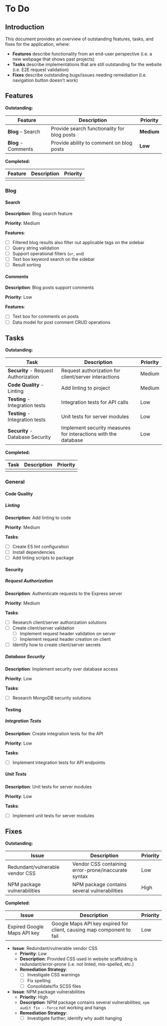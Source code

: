 # To Do

## Introduction

This document provides an overview of outstanding features, tasks, and fixes for the application,
where:
- **Features** describe functionality from an end-user perspective (i.e. a new webpage that shows past projects)
- **Tasks** describe implementations that are still outstanding for the website (i.e. E2E request validation)
- **Fixes** describe outstanding bugs/issues needing remediation (i.e. navigation button doesn't work)

## Features

**Outstanding:**

| Feature             | Description                                 | Priority   |
|---------------------|---------------------------------------------|------------|
| **Blog** – Search   | Provide search functionality for blog posts | **Medium** |
| **Blog** - Comments | Provide ability to comment on blog posts    | **Low**    |

**Completed:**

| Feature | Description | Priority |
|---------|-------------|----------|
|         |             |          |

### Blog

#### Search

**Description**: Blog search feature

**Priority**: Medium

**Features**:
- [ ] Filtered blog results also filter out applicable tags on the sidebar
- [ ] Query string validation
- [ ] Support operational filters (`or`, `and`)
- [ ] Text box keyword search on the sidebar
- [ ] Result sorting

#### Comments

**Description**: Blog posts support comments

**Priority**: Low

**Features**:
- [ ] Text box for comments on posts
- [ ] Data model for post comment CRUD operations

## Tasks

**Outstanding:**

| Task                                 | Description                                                    | Priority |
|--------------------------------------|----------------------------------------------------------------|----------|
| **Security** - Request Authorization | Request authorization for client/server interactions           | Medium   |
| **Code Quality** - Linting           | Add linting to project                                         | Medium   |
| **Testing** - Integration tests      | Integration tests for API calls                                | Low      |
| **Testing** - Integration tests      | Unit tests for server modules                                  | Low      |
| **Security** - Database Security     | Implement security measures for interactions with the database | Low      |

**Completed:**

| Task | Description | Priority |
|------|-------------|----------|
|      |             |          |

### General

#### Code Quality

##### Linting

**Description**: Add linting to code

**Priority**: Medium

**Tasks**:
- [ ] Create ES lint configuration
- [ ] Install dependencies
- [ ] Add linting scripts to package

#### Security

##### Request Authorization

**Description**: Authenticate requests to the Express server

**Priority**: Medium

**Tasks**:
- [ ] Research client/server authorization solutions
- [ ] Create client/server validation
  - [ ] Implement request header validation on server
  - [ ] Implement request header creation on client
- [ ] Identify how to create client/server secrets

##### Database Security

**Description**: Implement security over database access

**Priority**: Low

**Tasks**:
- [ ] Research MongoDB security solutions

#### Testing

##### Integration Tests

**Description**: Create integration tests for the API

**Priority**: Low

**Tasks**:
- [ ] Implement integration tests for API endpoints

##### Unit Tests

**Description**: Unit tests for server modules

**Priority**: Low

**Tasks**:
- [ ] Implement unit tests for server modules

## Fixes

**Outstanding:**

| Issue                           | Description                                         | Priority |
|---------------------------------|-----------------------------------------------------|----------|
| Redundant/vulnerable vendor CSS | Vendor CSS containing error-prone/inaccurate syntax | Low      |
| NPM package vulnerabilities     | NPM package contains several vulnerabilities        | High     |

**Completed:**

| Issue                       | Description                                                           | Priority |
|-----------------------------|-----------------------------------------------------------------------|----------|
| Expired Google Maps API key | Google Maps API key expired for client, causing map component to fail | Low      |



- **Issue**: Redundant/vulnerable vendor CSS
  - **Priority**: Low
  - **Description**: Provided CSS used in website scaffolding is redundant/error-prone (i.e. not linted, mis-spelled,
    etc.)
  - **Remediation Strategy**:
    - [ ] Investigate CSS warnings
    - [ ] Fix spelling
    - [ ] Consolidate/fix SCSS files
- **Issue**: NPM package vulnerabilities
  - **Priority**: High
  - **Description**: NPM package contains several vulnerabilities; `npm audit fix --force` not working and hangs
  - **Remediation Strategy**:
    - [ ] Investigate further; identify why audit hanging